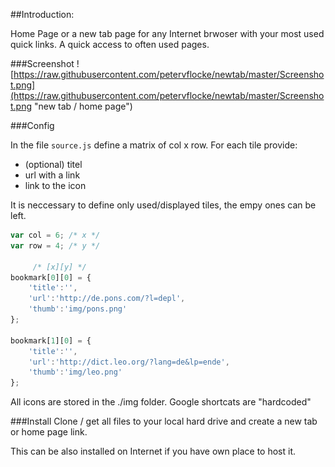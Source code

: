 ##Introduction:

Home Page or a new tab page for any Internet brwoser with your most used quick links. A quick access to often used pages.


###Screenshot
![https://raw.githubusercontent.com/petervflocke/newtab/master/Screenshot.png](https://raw.githubusercontent.com/petervflocke/newtab/master/Screenshot.png  "new tab / home page")

###Config

In the file `source.js` define a matrix of col x row. For each tile provide:

- (optional) titel 
- url with a link
- link to the icon

It is neccessary to define only used/displayed tiles, the empy ones can be left.

```javascript
var col = 6; /* x */
var row = 4; /* y */

     /* [x][y] */
bookmark[0][0] = {
	'title':'',
	'url':'http://de.pons.com/?l=depl',
	'thumb':'img/pons.png'
};

bookmark[1][0] = {
	'title':'',
	'url':'http://dict.leo.org/?lang=de&lp=ende',
	'thumb':'img/leo.png'
};
```
All icons are stored in the ./img folder.
Google shortcats are "hardcoded"

###Install
Clone / get all files to your local hard drive and create a new tab or home page link.

This can be also installed on Internet if you have own place to host it.